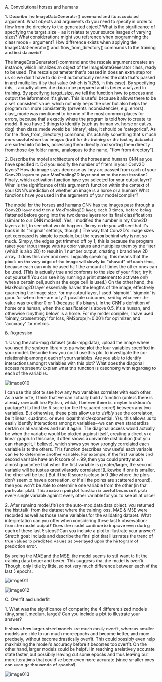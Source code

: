 
A. Convolutional horses and humans

1\. Describe the ImageDataGenerator() command and its associated argument. What objects and arguments do you need to specify in order to flow from the directory to the generated object? What is the significance of specifying the target_size = as it relates to your source images of varying sizes? What considerations might you reference when programming the class mode = argument? How difference exists when applying the ImageDataGenerator() and .flow_from_directory() commands to the training and test datasets?

The ImageDataGenerator() command and the rescale argument creates an instance, which initializes an object of the ImageDataGenerator class, ready to be used. The rescale parameter that's passed in does an extra step for us so we don't have to do it--it automatically resizes the data that's passed in and multiplies it by that value (which is 1/255, in this case). By specifying this, it actually allows the data to be prepared and is better analyzed in training. By specifying target_size, we tell the function how to process and output the information it's given. This is useful because it allows there to be a set, consistent value, which not only helps the user but also helps the program run more consistently (prevents inconsistencies, e.g. errors). class_mode was mentioned to be one of the most common places for errors, because that's exactly where the program is told *how* to create its model. If you have 2 things to identify (such as human vs. horse or cat vs. dog), then class_mode would be 'binary'; else, it should be 'categorical'. As for the .flow_from_directory() command, it's actually something that's much more useful when the images (be it for the training or the testing datasets) are sorted into folders, accessing them directly and sorting them directly from those (by folder name, analogous to the name, "flow from directory").

2\. Describe the model architecture of the horses and humans CNN as you have specified it. Did you modify the number of filters in your Conv2D layers? How do image sizes decrease as they are passed from each of your Conv2D layers to your MaxPooling2D layer and on to the next iteration? Finally, which activation function have you selected for your output layer? What is the significance of this argument’s function within the context of your CNN’s prediction of whether an image is a horse or a human? What functions have you used in the arguments of your model compiler?

The model for the horses and humans CNN has the images pass through a Conv2D layer and then a MaxPooling2D layer, each 3 times, before being flattened before going into the two dense layers for its final classifications (similar to our DNN models!). Yes, I modified the number in my Conv2D layers a bit, to see what would happen. (In my code you will see that it's back in its "original" settings, though.) The way that Conv2D's image sizes get decreased is simple to explain, but the reason behind *why* is not so much. Simply, the edges get trimmed off by 1; this is because the program takes your input image with its color values and multiplies them by the filter (which is also 2D) to result in 1 number output, creating a brand new 2D array. It does this over and over. Logically speaking, this means that the pixels on the very edge of the image will slowly be "shaved" off each time, because each can only be used half the amount of times the other ones can be used. (This is actually true and conforms to the size of your filter; try it out yourself! You can see it by running a print statement to activate only when a certain cell, such as the edge cell, is used.) On the other hand, the MaxPooling2D layer essentially halves the lengths of the image, effectively quartering the image size. For my output layer, I used 'sigmoid'. 'sigmoid' is good for when there are only 2 possible outcomes, setting whatever the value was to either 0 or 1 (because it's binary). In the CNN's definition of horse or a human, when the classification is above 0.5, it's a human, and otherwise (anything below) is a horse. For my model compiler, I have used 'binary_crossentropy' for loss, RMSprop(lr=0.001) for optimizer, and 'accuracy' for metrics.

B. Regression

1\. Using the auto-mpg dataset (auto-mpg.data), upload the image where you used the seaborn library to pairwise plot the four variables specified in your model. Describe how you could use this plot to investigate the co-relationship amongst each of your variables. Are you able to identify interactions amongst variables with this plot? What does the diagonal access represent? Explain what this function is describing with regarding to each of the variables.

![image010](https://github.com/dshuangg/responses/raw/master/image010.png)

I can use this plot to see how any two variables correlate with each other. As a side note, I think that we can actually build a function (unless there is already one built into Python, which, I believe there is, maybe in sklearn's package?) to find the R score (or the R-squared score!) between any two variables. But otherwise, these plots allow us to *visibly* see the correlation, be it linear, quadratic, or even logarithmic/exponential. Yes, this allows us to easily identify interactions amongst variables--we can even standardize certain or all variables and run it again. The diagonal access would actually be when the variable would be plotted against itself, creating a direct y=x linear graph. In this case, it often shows a univariate distribution (but you can change it, I believe), which shows you how strongly correlated each variable is to the others. This function describes how useful each variable can be to determine another variable. For example, if the first variable and second variable have an R score of +.99, then you could pretty much almost guarantee that when the first variable is greater/larger, the second variable will be just as greatly/largely correlated! (Likewise if one is smaller, the other will be too.) But if the R score is close to 0 (like where the plots don't seem to have a correlation, or if all the points are scattered around), then you won't be able to determine one variable from the other (in that particular plot). This seaborn pairplot function is useful because it plots every single variable against every other variable for you to see all at once!

2\. After running model.fit() on the auto-mpg.data data object, you returned the hist.tail() from the dataset where the training loss, MAE & MSE were recorded as well as those same variables for the validating dataset. What interpretation can you offer when considering these last 5 observations from the model output? Does the model continue to improve even during each of these last 5 steps? Can you include a plot to illustrate your answer? Stretch goal: include and describe the final plot that illustrates the trend of true values to predicted values as overlayed upon the histogram of prediction error.

By seeing the MAE and the MSE, the model seems to still want to fit the training data better and better. This suggests that the model is overfit. Though, only little by little, so not very much difference between each of the last 5 epochs.

![image011](https://github.com/dshuangg/responses/raw/master/image011.png)

![image012](https://github.com/dshuangg/responses/raw/master/image012.png)

C. Overfit and underfit

1\. What was the significance of comparing the 4 different sized models (tiny, small, medium, large)? Can you include a plot to illustrate your answer?

It shows how larger-sized models are much easily overfit, whereas smaller models are able to run much more epochs and become better, and more precisely, without become drastically overfit. This could possibly even help maximizing the model's accuracy before it becomes too overfit. On the other hand, larger models could be helpful in reaching a relatively accurate state faster, but possibily leaving out some epochs and thus leaving out more iterations that could've been even more accurate (since smaller ones can even go thousands of epochs!).

![image013](https://github.com/dshuangg/responses/raw/master/image013.png)

